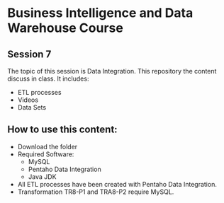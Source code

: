 # Business Intelligence and Data Warehouse Course

## Session 7

The topic of this session is Data Integration. This repository the content discuss in class. It includes:

  - ETL processes
  - Videos
  - Data Sets

## How to use this content:

  - Download the folder
  - Required Software:
	  - MySQL
	  - Pentaho Data Integration
	  - Java JDK
  - All ETL processes have been created with Pentaho Data Integration.
  - Transformation TR8-P1 and TRA8-P2 require MySQL.
